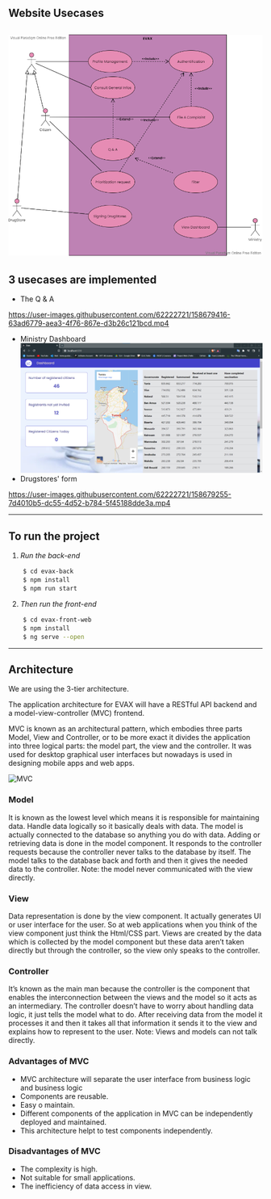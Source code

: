 ## **Website Usecases**
<!-- usecase picture -->
![usecase](https://github.com/FatmaGuidara/EVAX/blob/master/UseCaseDiagram.png)
---
## **3 usecases are implemented**
- The Q & A 

https://user-images.githubusercontent.com/62222721/158679416-63ad6779-aea3-4f76-867e-d3b26c121bcd.mp4

- Ministry Dashboard
![dashboard](https://github.com/FatmaGuidara/EVAX/blob/master/Dashboard.png)
- Drugstores' form

https://user-images.githubusercontent.com/62222721/158679255-7d4010b5-dc55-4d52-b784-5f45188dde3a.mp4

---
## **To run the project** 
1. *Run the back-end*
```bash
    $ cd evax-back
    $ npm install
    $ npm run start
```
2. *Then run the front-end*

```bash
    $ cd evax-front-web
    $ npm install
    $ ng serve --open
```
---
## **Architecture**
We are using the 3-tier architecture.

The application architecture for EVAX will have a RESTful API backend and a model-view-controller (MVC) frontend.

MVC is known as an architectural pattern, which embodies three parts Model, View and Controller, or to be more exact it divides the application into three logical parts: the model part, the view and the controller. It was used for desktop graphical user interfaces but nowadays is used in designing mobile apps and web apps.

![MVC](https://www.freecodecamp.org/news/content/images/2021/04/MVC3.png)

### **Model**
It is known as the lowest level which means it is responsible for maintaining data. Handle data logically so it basically deals with data. The model is actually connected to the database so anything you do with data. Adding or retrieving data is done in the model component. It responds to the controller requests because the controller never talks to the database by itself. The model talks to the database back and forth and then it gives the needed data to the controller. Note: the model never communicated with the view directly.

### **View**
Data representation is done by the view component. It actually generates UI or user interface for the user. So at web applications when you think of the view component just think the Html/CSS part. Views are created by the data which is collected by the model component but these data aren’t taken directly but through the controller, so the view only speaks to the controller.
### **Controller**
It’s known as the main man because the controller is the component that enables the interconnection between the views and the model so it acts as an intermediary. The controller doesn’t have to worry about handling data logic, it just tells the model what to do. After receiving data from the model it processes it and then it takes all that information it sends it to the view and explains how to represent to the user. Note: Views and models can not talk directly.


### **Advantages of MVC**
- MVC architecture will separate the user interface from business logic and business logic
- Components are reusable.
- Easy o maintain.
- Different components of the application in MVC can be independently deployed and maintained.
- This architecture helpt to test components independently.

### **Disadvantages of MVC**
- The complexity is high.
- Not suitable for small applications.
- The inefficiency of data access in view.
